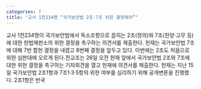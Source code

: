 ```yaml
---
categories: f
title: "교사 1천234명 “국가보안법 2조·7조 위헌 결정해야”"
---
```

교사 1천234명이 국가보안법에서 독소조항으로 꼽히는 2조(정의)와 7조(찬양·고무 등)에 대한 헌법재판소의 위헌 결정을 촉구하는 의견서를 제출한다. 헌재는 국가보안법 7조에 대해 7번 합헌 결정을 내렸고 8번째 결정을 앞두고 있다. 이번에는 2조도 처음으로 위헌 심판대에 오르게 된다.전교조는 26일 오전 헌재 앞에서 국가보안법 2조와 7조에 대한 위헌 결정을 촉구하는 기자회견을 열고 헌재에 의견서를 제출한다. 헌재는 지난 15일 국가보안법 2조1항과 7조1·3·5항의 위헌 여부를 심리하기 위해 공개변론을 진행했다. 2조1항은 반국